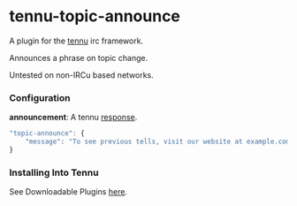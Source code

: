 # tennu-topic-announce

A plugin for the [tennu](https://github.com/Tennu/tennu) irc framework.

Announces a phrase on topic change.

Untested on non-IRCu based networks.

### Configuration

**announcement**: A tennu [response](http://tennu.github.io/documentation/api/response).

```Javascript
"topic-announce": {
    "message": "To see previous tells, visit our website at example.com"
}
```

### Installing Into Tennu

See Downloadable Plugins [here](https://tennu.github.io/plugins/).
